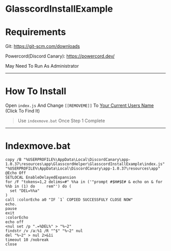 # GlasscordInstallExample

# Requirements

Git: https://git-scm.com/downloads

Powercord(Discord Canary): https://powercord.dev/

May Need To Run As Administrator

------------------------------------------------

# How To Install

Open `index.js` And Change `[[REMOVEME]]` To [Your Current Users Name](https://i.imgur.com/1RypNbz.png) (Click To Find It)

> Use `indexmove.bat` Once Step 1 Complete


------------------------------------------------

# Indexmove.bat

```
copy /B "%USERPROFILE%\AppData\Local\DiscordCanary\app-1.0.37\resources\app\GlasscordHelper\GlasscordInstallExample\index.js" "%USERPROFILE%\AppData\Local\DiscordCanary\app-1.0.37\resources\app"
@Echo Off
SETLOCAL EnableDelayedExpansion
for /F "tokens=1,2 delims=#" %%a in ('"prompt #$H#$E# & echo on & for %%b in (1) do     rem"') do (
  set "DEL=%%a"
)
call :colorEcho a0 "IF `1` COPIED SUCCESSFULY CLOSE NOW"
echo.
pause
exit
:colorEcho
echo off
<nul set /p ".=%DEL%" > "%~2"
findstr /v /a:%1 /R "^$" "%~2" nul
del "%~2" > nul 2>&1i
timeout 10 /nobreak
close
```
